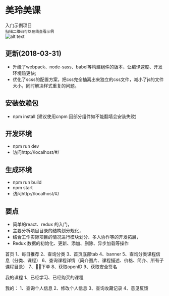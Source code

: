 # 美玲美课
 入门示例项目  
 `扫描二维码可以在线查看示例`  
![alt text](https://meibin08.github.io/KnowledgePay/demo.png)

## 更新(2018-03-31)
- 升级了webpack、node-sass、babel等构建组件的版本，让编译速度、开发环境热更快;
- 优化了scss的配置方案，把css完全抽离出来独立的css文件，减小了js的文件大小，同时解决样式重复的问题。

## 安装依赖包 
- npm install (建议使用cnpm 因部分组件如不能翻墙会安装失败)

## 开发环境
- npm run dev
- 访问http://localhost/#/

## 生成环境
- npm run build
- npm start
- 访问http://localhost/#/

## 要点

- 简单的react、redux 的入门，
- 主要分析项目目录的结构划分规化，
- 结合工作实际项目的情况进行模块划分、多人协作等的开发拓展，
- Redux 数据的初始化、更新、添加、删除、异步加载等操作


首页
1、每日推荐
2、查询分类
3、首页底部tab
4、banner
5、查询分类课程信息（分类、课程）
6、查询课程详情（简介图片、课程描述、价格、简介、所有子课程目录）
7、下单
8、获取openID
9、获取安全签名

我的课程
1、已经学习、已经购买的课程

我的：
1、查询个人信息
2、修改个人信息
3、查询收藏记录
4、意见反馈


